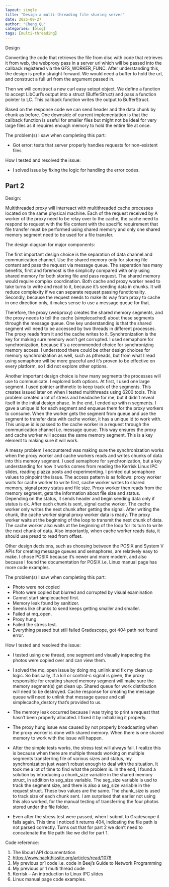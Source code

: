 ```yaml
---
layout: single
title: "Design a multi-threading file sharing server"
date: 2025-09-27
author: "Cheng Qu"
categories: [blog]
tags: [multi-threading]
---
```


Design

Converting the code that retrieves the file from disc with code that retrieves it from web, the webproxy pass in a server url which will be passed into the callback registered via the GFS_WORKER_FUNC. After understanding this, the design is pretty straight forward. We would need a buffer to hold the url, and construct a full url from the argument passed in. 

Then we will construct a new curl easy setopt object. We define a function to accept LibCurl’s output into a struct (BufferStruct) and pass a function pointer to LC. This callback function writes the output to BufferStruct. 

Based on the response code we can send header and the data chunk by chunk as before. One downside of current implementation is that the callback function is useful for smaller files but might not be ideal for very large files as it requires enough memory to hold the entire file at once.

The problem(s) I saw when completing this part:
-	Got error: tests that server properly handles requests for non-existent files

How I tested and resolved the issue:
-	I solved issue by fixing the logic for handling the error codes.


## Part 2

Design:

Multithreaded proxy will interreact with multithreaded cache processes located on the same physical machine. Each of the request received by A worker of the proxy need to be relay over to the cache, the cache need to respond to request with the file content with the specific requirement that file transfer must be performed using shared memory and only one shared memory segment need to be used for a file transfer.

The design diagram for major components:

 


The first important design choice is the separation of data channel and communication channel.  Use the shared memory only for storing file content and pass the request via message queue. The separation has many benefits, first and foremost is the simplicity compared with only using shared memory for both storing file and pass request.  The shared memory would require complex coordination. Both cache and proxy worker need to take turns to write and read to it, because it’s sending data in chunks. It will reduce complexity if we can separate request passing functionality. Secondly, because the request needs to make its way from proxy to cache in one direction only, it makes sense to use a message queue for that. 

Therefore, the proxy (webproxy) creates the shared memory segments, and the proxy needs to tell the cache (simplecached) about these segments through the message queue. One key understanding is that the shared segment will need to be accessed by two threads in different processes. The proxy reads from it and the cache writes to it. Synchronization is the key for making sure memory won’t get corrupted. I used semaphore for synchronization, because it's a recommended choice for synchronizing memory access.  I understood there could be other design choices for memory synchronization as well, such as pthreads, but from what I read using semaphore will be more graceful and it’s proven to be effective on every platform, so I did not explore other options. 

Another important design choice is how many segments the processes will use to communicate.  I explored both options. At first, I used one large segment. I used pointer arithmetic to keep track of the segments. This creates issued later on when I tested multithreads using 6200 tools. This problem created a lot of stress and headache for me, but it didn’t reveal itself in the initial design phase. In the end, I ended up with n segments. I gave a unique id for each segment and enqueue them for the proxy workers to consume. When the worker gets the segment from queue and use the segment to transfer data with cache worker, it has a unique id to work with. This unique id is passed to the cache worker in a request through the communication channel i.e. message queue.  This way ensures the proxy and cache worker will access the same memory segment. This is a key element to making sure it will work. 

A messy problem I encountered was making sure the synchronization works when the proxy worker and cache workers reads and writes chunks of data into this memory segment. I used semaphore for synchronization, but a key understanding for how it works comes from reading the Kerrisk Linux IPC slides, reading piazza posts and experimenting. I printed out semaphore values to pinpoint the issue. The access pattern is as follows: proxy worker waits for cache worker to write first, cache worker writes to shared memory, signal proxy status and file size. Proxy worker then reads from the memory segment, gets the information about file size and status. Depending on the status, it sends header and begin sending data only if status is ok. After each chunk is sent, signal cache worker. The cache worker only writes the next chunk after getting the signal. After writing the chunk, the cache worker signal proxy worker data is ready. The proxy worker waits at the beginning of the loop to transmit the next chunk of data. The cache worker also waits at the beginning of the loop for its turn to write the next chunk of data.  Also importantly, when cache worker reads data, it should use pread to read from offset. 

Other design decisions, such as choosing between the POSIX and System V APIs for creating message queues and semaphores, are relatively easy to make. I chose POSIX because it’s newer and more modern, and also because I found the documentation for POSIX i.e. Linux manual page has more code examples. 

The problem(s) I saw when completing this part:

-	Photo were not copied
-	Photo were copied but blurred and corrupted by visual examination
-	Cannot start simplecached first. 
-	Memory leak found by sanitizer. 
-	Seems like chunks to send keeps getting smaller and smaller. 
-	Failed at mq_open.
-	Proxy hung
-	Failed the stress test.
-	Everything passed but still failed Gradescope, got 404 path not found error. 

How I tested and resolved the issue:

-	I tested using one thread, one segment and visually inspecting the photos were copied over and can view them. 

-	I solved the mq_open issue by doing mq_unlink and fix my clean up logic. So basically, if a kill or control-c signal is given, the proxy responsible for creating shared memory segment will make sure the memory segment(s) get clean up. Shared queue for work distribution will need to be destroyed. Cache response for creating the message queue will need to unlink that message queue and call simplecache_destory that’s provided to us.

-	The memory leak occurred because I was trying to print a request that hasn’t been properly allocated. I fixed it by initializing it properly.

-	The proxy hung issue was caused by not properly broadcasting when the proxy worker is done with shared memory. When there is one shared memory to work with the issue will happen.

-	After the simple tests works, the stress test will always fail. I realize this is because when there are multiple threads working on multiple segments transferring file of various sizes and status, my synchronization just wasn’t robust enough to deal with the situation. It took me a lot of time to find what the problem is. In the end, I found a solution by introducing a chunk_size variable in the shared memory struct, in addition to seg_size variable. The seg_size variable is usd to track the segment size, and there is also a seg_size variable in the request struct. These two values are the same. The chunk_size is used to track size of each chunk sent. I am surprised that earlier not using this also worked, for the manual testing of transferring the four photos stored under the file folder. 

-	Even after the stress test were passed, when I submit to Gradescope it fails again. This time I noticed it returns 404, indicating the file path is not parsed correctly. Turns out that for part 2 we don’t need to concatenate the file path like we did for part 1. 

Code reference:
1.	The libcurl API documentation
2.	https://www.hackthissite.org/articles/read/1078
3.	My previous pr1 code i.e. code in Beej’s Guide to Network Programming
4.	My previous pr 1 multi thread code
5.	Kerrisk – An introduction to Linux IPC slides
6.	Linux manual page code examples. 